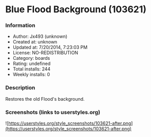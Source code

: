 # Blue Flood Background (103621)

### Information
- Author: Jx493 (unknown)
- Created at: unknown
- Updated at: 7/20/2014, 7:23:03 PM
- License: NO-REDISTRIBUTION
- Category: boards
- Rating: undefined
- Total installs: 244
- Weekly installs: 0


### Description
Restores the old Flood's background.


### Screenshots (links to userstyles.org)
![https://userstyles.org/style_screenshots/103621-after.png](https://userstyles.org/style_screenshots/103621-after.png)


